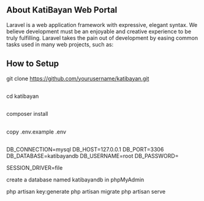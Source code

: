 ## About KatiBayan Web Portal

Laravel is a web application framework with expressive, elegant syntax. We believe development must be an enjoyable and creative experience to be truly fulfilling. Laravel takes the pain out of development by easing common tasks used in many web projects, such as:

## How to Setup 

git clone https://github.com/yourusername/katibayan.git
##
cd katibayan
##
composer install
##
copy .env.example .env
##

DB_CONNECTION=mysql
DB_HOST=127.0.0.1
DB_PORT=3306
DB_DATABASE=katibayandb
DB_USERNAME=root
DB_PASSWORD=

SESSION_DRIVER=file

create a database named katibayandb in phpMyAdmin

php artisan key:generate
php artisan migrate
php artisan serve







